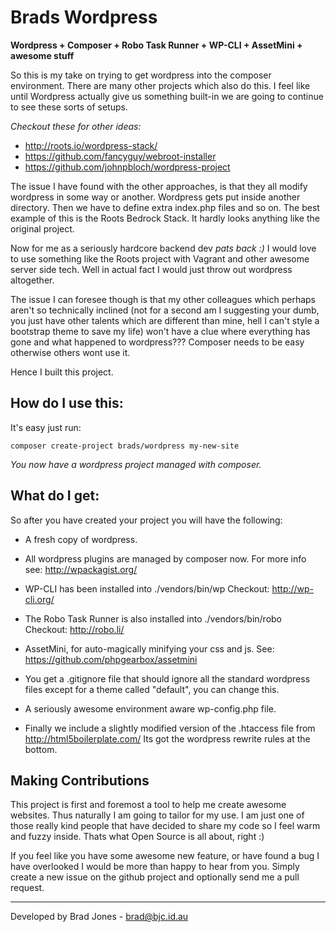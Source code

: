 Brads Wordpress
================================================================================
**Wordpress + Composer + Robo Task Runner + WP-CLI + AssetMini + awesome stuff**

So this is my take on trying to get wordpress into the composer environment.
There are many other projects which also do this. I feel like until Wordpress
actually give us something built-in we are going to continue to see these sorts
of setups. 

*Checkout these for other ideas:*

  - http://roots.io/wordpress-stack/
  - https://github.com/fancyguy/webroot-installer
  - https://github.com/johnpbloch/wordpress-project

The issue I have found with the other approaches, is that they all modify
wordpress in some way or another. Wordpress gets put inside another directory.
Then we have to define extra index.php files and so on. The best example of this
is the Roots Bedrock Stack. It hardly looks anything like the original project.

Now for me as a seriously hardcore backend dev *pats back :)* I would love to
use something like the Roots project with Vagrant and other awesome server side
tech. Well in actual fact I would just throw out wordpress altogether.

The issue I can foresee though is that my other colleagues which perhaps aren't
so technically inclined (not for a second am I suggesting your dumb, you just
have other talents which are different than mine, hell I can't style a bootstrap
theme to save my life) won't have a clue where everything has gone and what
happened to wordpress??? Composer needs to be easy otherwise others wont use it.

Hence I built this project.

How do I use this:
--------------------------------------------------------------------------------
It's easy just run:

```
composer create-project brads/wordpress my-new-site
```

*You now have a wordpress project managed with composer.*

What do I get:
--------------------------------------------------------------------------------
So after you have created your project you will have the following:

  - A fresh copy of wordpress.

  - All wordpress plugins are managed by composer now.
    For more info see: http://wpackagist.org/

  - WP-CLI has been installed into ./vendors/bin/wp
    Checkout: http://wp-cli.org/

  - The Robo Task Runner is also installed into ./vendors/bin/robo
    Checkout: http://robo.li/

  - AssetMini, for auto-magically minifying your css and js.
    See: https://github.com/phpgearbox/assetmini

  - You get a .gitignore file that should ignore all the standard wordpress
    files except for a theme called "default", you can change this.

  - A seriously awesome environment aware wp-config.php file.

  - Finally we include a slightly modified version of the .htaccess file from
    http://html5boilerplate.com/ Its got the wordpress rewrite rules at the
    bottom.

Making Contributions
--------------------------------------------------------------------------------
This project is first and foremost a tool to help me create awesome websites.
Thus naturally I am going to tailor for my use. I am just one of those really
kind people that have decided to share my code so I feel warm and fuzzy inside.
Thats what Open Source is all about, right :)

If you feel like you have some awesome new feature, or have found a bug I have
overlooked I would be more than happy to hear from you. Simply create a new
issue on the github project and optionally send me a pull request.

--------------------------------------------------------------------------------
Developed by Brad Jones - brad@bjc.id.au
